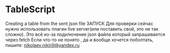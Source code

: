 # TableScript
Creating a table from the sent json file
ЗАПУСК
Для проверки сейчас нужно использовать плагин live server(или поставить свой, это не так сложно). Это всё из-за подключение json файла который запрашивается через fetch
Если что-то не понято , да и вообще хочется поболтать, пишите: nikolaev.nikirill@yandex.ru
